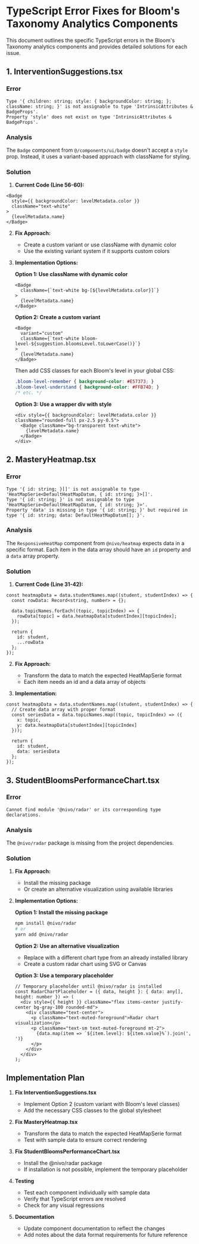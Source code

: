 # TypeScript Error Fixes for Bloom's Taxonomy Analytics Components

This document outlines the specific TypeScript errors in the Bloom's Taxonomy analytics components and provides detailed solutions for each issue.

## 1. InterventionSuggestions.tsx

### Error
```
Type '{ children: string; style: { backgroundColor: string; }; className: string; }' is not assignable to type 'IntrinsicAttributes & BadgeProps'.
Property 'style' does not exist on type 'IntrinsicAttributes & BadgeProps'.
```

### Analysis
The `Badge` component from `@/components/ui/badge` doesn't accept a `style` prop. Instead, it uses a variant-based approach with className for styling.

### Solution

1. **Current Code (Line 56-60):**
```tsx
<Badge 
  style={{ backgroundColor: levelMetadata.color }}
  className="text-white"
>
  {levelMetadata.name}
</Badge>
```

2. **Fix Approach:**
   - Create a custom variant or use className with dynamic color
   - Use the existing variant system if it supports custom colors

3. **Implementation Options:**

   **Option 1: Use className with dynamic color**
   ```tsx
   <Badge 
     className={`text-white bg-[${levelMetadata.color}]`}
   >
     {levelMetadata.name}
   </Badge>
   ```

   **Option 2: Create a custom variant**
   ```tsx
   <Badge 
     variant="custom"
     className={`text-white bloom-level-${suggestion.bloomsLevel.toLowerCase()}`}
   >
     {levelMetadata.name}
   </Badge>
   ```
   
   Then add CSS classes for each Bloom's level in your global CSS:
   ```css
   .bloom-level-remember { background-color: #E57373; }
   .bloom-level-understand { background-color: #FFB74D; }
   /* etc. */
   ```

   **Option 3: Use a wrapper div with style**
   ```tsx
   <div style={{ backgroundColor: levelMetadata.color }} className="rounded-full px-2.5 py-0.5">
     <Badge className="bg-transparent text-white">
       {levelMetadata.name}
     </Badge>
   </div>
   ```

## 2. MasteryHeatmap.tsx

### Error
```
Type '{ id: string; }[]' is not assignable to type 'HeatMapSerie<DefaultHeatMapDatum, { id: string; }>[]'.
Type '{ id: string; }' is not assignable to type 'HeatMapSerie<DefaultHeatMapDatum, { id: string; }>'.
Property 'data' is missing in type '{ id: string; }' but required in type '{ id: string; data: DefaultHeatMapDatum[]; }'.
```

### Analysis
The `ResponsiveHeatMap` component from `@nivo/heatmap` expects data in a specific format. Each item in the data array should have an `id` property and a `data` array property.

### Solution

1. **Current Code (Line 31-42):**
```tsx
const heatmapData = data.studentNames.map((student, studentIndex) => {
  const rowData: Record<string, number> = {};
  
  data.topicNames.forEach((topic, topicIndex) => {
    rowData[topic] = data.heatmapData[studentIndex][topicIndex];
  });
  
  return {
    id: student,
    ...rowData
  };
});
```

2. **Fix Approach:**
   - Transform the data to match the expected HeatMapSerie format
   - Each item needs an id and a data array of objects

3. **Implementation:**
```tsx
const heatmapData = data.studentNames.map((student, studentIndex) => {
  // Create data array with proper format
  const seriesData = data.topicNames.map((topic, topicIndex) => ({
    x: topic,
    y: data.heatmapData[studentIndex][topicIndex]
  }));
  
  return {
    id: student,
    data: seriesData
  };
});
```

## 3. StudentBloomsPerformanceChart.tsx

### Error
```
Cannot find module '@nivo/radar' or its corresponding type declarations.
```

### Analysis
The `@nivo/radar` package is missing from the project dependencies.

### Solution

1. **Fix Approach:**
   - Install the missing package
   - Or create an alternative visualization using available libraries

2. **Implementation Options:**

   **Option 1: Install the missing package**
   ```bash
   npm install @nivo/radar
   # or
   yarn add @nivo/radar
   ```

   **Option 2: Use an alternative visualization**
   - Replace with a different chart type from an already installed library
   - Create a custom radar chart using SVG or Canvas

   **Option 3: Use a temporary placeholder**
   ```tsx
   // Temporary placeholder until @nivo/radar is installed
   const RadarChartPlaceholder = ({ data, height }: { data: any[], height: number }) => (
     <div style={{ height }} className="flex items-center justify-center bg-gray-100 rounded-md">
       <div className="text-center">
         <p className="text-muted-foreground">Radar chart visualization</p>
         <p className="text-sm text-muted-foreground mt-2">
           {data.map(item => `${item.level}: ${item.value}%`).join(', ')}
         </p>
       </div>
     </div>
   );
   ```

## Implementation Plan

1. **Fix InterventionSuggestions.tsx**
   - Implement Option 2 (custom variant with Bloom's level classes)
   - Add the necessary CSS classes to the global stylesheet

2. **Fix MasteryHeatmap.tsx**
   - Transform the data to match the expected HeatMapSerie format
   - Test with sample data to ensure correct rendering

3. **Fix StudentBloomsPerformanceChart.tsx**
   - Install the @nivo/radar package
   - If installation is not possible, implement the temporary placeholder

4. **Testing**
   - Test each component individually with sample data
   - Verify that TypeScript errors are resolved
   - Check for any visual regressions

5. **Documentation**
   - Update component documentation to reflect the changes
   - Add notes about the data format requirements for future reference
